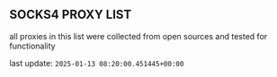 ## SOCKS4 PROXY LIST

all proxies in this list were collected from open sources and tested for functionality

last update: `2025-01-13 08:20:00.451445+00:00`